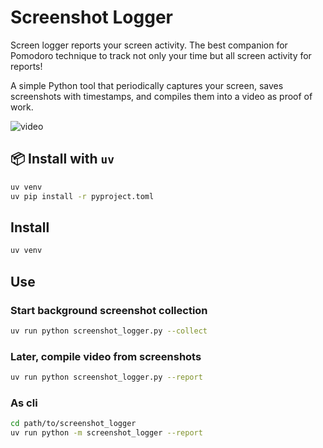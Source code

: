 # Screenshot Logger

Screen logger reports your screen activity. The best companion for Pomodoro technique to track not only your time but all screen activity for reports!

A simple Python tool that periodically captures your screen, saves screenshots with timestamps, and compiles them into a video as proof of work.

![video](https://github.com/user-attachments/assets/da4ef1ad-6c45-4271-8a98-4eed272a4311)

## 📦 Install with `uv`

```bash
uv venv
uv pip install -r pyproject.toml
```

## Install

```sh
uv venv
```

## Use

### Start background screenshot collection

```sh
uv run python screenshot_logger.py --collect
```

### Later, compile video from screenshots

```sh
uv run python screenshot_logger.py --report
```

### As cli

```sh
cd path/to/screenshot_logger
uv run python -m screenshot_logger --report
```
